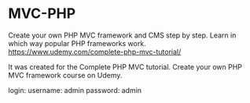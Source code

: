 # MVC-PHP
Create your own PHP MVC framework and CMS step by step. Learn in which way popular PHP frameworks work. https://www.udemy.com/complete-php-mvc-tutorial/

It was created for the Complete PHP MVC tutorial. Create your own PHP MVC framework course on Udemy.

login:
  username: admin 
  password: admin
